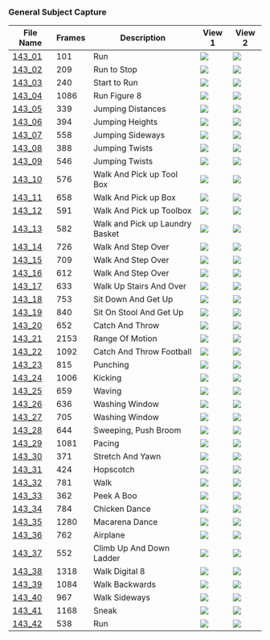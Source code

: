 ### General Subject Capture
|File Name|Frames|Description|View 1|View 2|
|-|-|-|-|-|
|[143_01](https://github.com/Shriinivas/cmubvh/raw/main/Sequence-141-144/143/Data/143_01.zip)|101|Run|<img src="https://github.com/Shriinivas/cmubvhgifs/blob/main/Sequence-141-144/143/143_01_0.gif"/>|<img src="https://github.com/Shriinivas/cmubvhgifs/blob/main/Sequence-141-144/143/143_01_1.gif"/>|
|[143_02](https://github.com/Shriinivas/cmubvh/raw/main/Sequence-141-144/143/Data/143_02.zip)|209|Run to Stop|<img src="https://github.com/Shriinivas/cmubvhgifs/blob/main/Sequence-141-144/143/143_02_0.gif"/>|<img src="https://github.com/Shriinivas/cmubvhgifs/blob/main/Sequence-141-144/143/143_02_1.gif"/>|
|[143_03](https://github.com/Shriinivas/cmubvh/raw/main/Sequence-141-144/143/Data/143_03.zip)|240|Start to Run|<img src="https://github.com/Shriinivas/cmubvhgifs/blob/main/Sequence-141-144/143/143_03_0.gif"/>|<img src="https://github.com/Shriinivas/cmubvhgifs/blob/main/Sequence-141-144/143/143_03_1.gif"/>|
|[143_04](https://github.com/Shriinivas/cmubvh/raw/main/Sequence-141-144/143/Data/143_04.zip)|1086|Run Figure 8|<img src="https://github.com/Shriinivas/cmubvhgifs/blob/main/Sequence-141-144/143/143_04_0.gif"/>|<img src="https://github.com/Shriinivas/cmubvhgifs/blob/main/Sequence-141-144/143/143_04_1.gif"/>|
|[143_05](https://github.com/Shriinivas/cmubvh/raw/main/Sequence-141-144/143/Data/143_05.zip)|339|Jumping Distances|<img src="https://github.com/Shriinivas/cmubvhgifs/blob/main/Sequence-141-144/143/143_05_0.gif"/>|<img src="https://github.com/Shriinivas/cmubvhgifs/blob/main/Sequence-141-144/143/143_05_1.gif"/>|
|[143_06](https://github.com/Shriinivas/cmubvh/raw/main/Sequence-141-144/143/Data/143_06.zip)|394|Jumping Heights|<img src="https://github.com/Shriinivas/cmubvhgifs/blob/main/Sequence-141-144/143/143_06_0.gif"/>|<img src="https://github.com/Shriinivas/cmubvhgifs/blob/main/Sequence-141-144/143/143_06_1.gif"/>|
|[143_07](https://github.com/Shriinivas/cmubvh/raw/main/Sequence-141-144/143/Data/143_07.zip)|558|Jumping Sideways|<img src="https://github.com/Shriinivas/cmubvhgifs/blob/main/Sequence-141-144/143/143_07_0.gif"/>|<img src="https://github.com/Shriinivas/cmubvhgifs/blob/main/Sequence-141-144/143/143_07_1.gif"/>|
|[143_08](https://github.com/Shriinivas/cmubvh/raw/main/Sequence-141-144/143/Data/143_08.zip)|388|Jumping Twists|<img src="https://github.com/Shriinivas/cmubvhgifs/blob/main/Sequence-141-144/143/143_08_0.gif"/>|<img src="https://github.com/Shriinivas/cmubvhgifs/blob/main/Sequence-141-144/143/143_08_1.gif"/>|
|[143_09](https://github.com/Shriinivas/cmubvh/raw/main/Sequence-141-144/143/Data/143_09.zip)|546|Jumping Twists|<img src="https://github.com/Shriinivas/cmubvhgifs/blob/main/Sequence-141-144/143/143_09_0.gif"/>|<img src="https://github.com/Shriinivas/cmubvhgifs/blob/main/Sequence-141-144/143/143_09_1.gif"/>|
|[143_10](https://github.com/Shriinivas/cmubvh/raw/main/Sequence-141-144/143/Data/143_10.zip)|576|Walk And Pick up Tool Box|<img src="https://github.com/Shriinivas/cmubvhgifs/blob/main/Sequence-141-144/143/143_10_0.gif"/>|<img src="https://github.com/Shriinivas/cmubvhgifs/blob/main/Sequence-141-144/143/143_10_1.gif"/>|
|[143_11](https://github.com/Shriinivas/cmubvh/raw/main/Sequence-141-144/143/Data/143_11.zip)|658|Walk And Pick up Box|<img src="https://github.com/Shriinivas/cmubvhgifs/blob/main/Sequence-141-144/143/143_11_0.gif"/>|<img src="https://github.com/Shriinivas/cmubvhgifs/blob/main/Sequence-141-144/143/143_11_1.gif"/>|
|[143_12](https://github.com/Shriinivas/cmubvh/raw/main/Sequence-141-144/143/Data/143_12.zip)|591|Walk And Pick up Toolbox|<img src="https://github.com/Shriinivas/cmubvhgifs/blob/main/Sequence-141-144/143/143_12_0.gif"/>|<img src="https://github.com/Shriinivas/cmubvhgifs/blob/main/Sequence-141-144/143/143_12_1.gif"/>|
|[143_13](https://github.com/Shriinivas/cmubvh/raw/main/Sequence-141-144/143/Data/143_13.zip)|582|Walk and Pick up Laundry Basket|<img src="https://github.com/Shriinivas/cmubvhgifs/blob/main/Sequence-141-144/143/143_13_0.gif"/>|<img src="https://github.com/Shriinivas/cmubvhgifs/blob/main/Sequence-141-144/143/143_13_1.gif"/>|
|[143_14](https://github.com/Shriinivas/cmubvh/raw/main/Sequence-141-144/143/Data/143_14.zip)|726|Walk And Step Over|<img src="https://github.com/Shriinivas/cmubvhgifs/blob/main/Sequence-141-144/143/143_14_0.gif"/>|<img src="https://github.com/Shriinivas/cmubvhgifs/blob/main/Sequence-141-144/143/143_14_1.gif"/>|
|[143_15](https://github.com/Shriinivas/cmubvh/raw/main/Sequence-141-144/143/Data/143_15.zip)|709|Walk And Step Over|<img src="https://github.com/Shriinivas/cmubvhgifs/blob/main/Sequence-141-144/143/143_15_0.gif"/>|<img src="https://github.com/Shriinivas/cmubvhgifs/blob/main/Sequence-141-144/143/143_15_1.gif"/>|
|[143_16](https://github.com/Shriinivas/cmubvh/raw/main/Sequence-141-144/143/Data/143_16.zip)|612|Walk And Step Over|<img src="https://github.com/Shriinivas/cmubvhgifs/blob/main/Sequence-141-144/143/143_16_0.gif"/>|<img src="https://github.com/Shriinivas/cmubvhgifs/blob/main/Sequence-141-144/143/143_16_1.gif"/>|
|[143_17](https://github.com/Shriinivas/cmubvh/raw/main/Sequence-141-144/143/Data/143_17.zip)|633|Walk Up Stairs And Over|<img src="https://github.com/Shriinivas/cmubvhgifs/blob/main/Sequence-141-144/143/143_17_0.gif"/>|<img src="https://github.com/Shriinivas/cmubvhgifs/blob/main/Sequence-141-144/143/143_17_1.gif"/>|
|[143_18](https://github.com/Shriinivas/cmubvh/raw/main/Sequence-141-144/143/Data/143_18.zip)|753|Sit Down And Get Up|<img src="https://github.com/Shriinivas/cmubvhgifs/blob/main/Sequence-141-144/143/143_18_0.gif"/>|<img src="https://github.com/Shriinivas/cmubvhgifs/blob/main/Sequence-141-144/143/143_18_1.gif"/>|
|[143_19](https://github.com/Shriinivas/cmubvh/raw/main/Sequence-141-144/143/Data/143_19.zip)|840|Sit On Stool And Get Up|<img src="https://github.com/Shriinivas/cmubvhgifs/blob/main/Sequence-141-144/143/143_19_0.gif"/>|<img src="https://github.com/Shriinivas/cmubvhgifs/blob/main/Sequence-141-144/143/143_19_1.gif"/>|
|[143_20](https://github.com/Shriinivas/cmubvh/raw/main/Sequence-141-144/143/Data/143_20.zip)|652|Catch And Throw|<img src="https://github.com/Shriinivas/cmubvhgifs/blob/main/Sequence-141-144/143/143_20_0.gif"/>|<img src="https://github.com/Shriinivas/cmubvhgifs/blob/main/Sequence-141-144/143/143_20_1.gif"/>|
|[143_21](https://github.com/Shriinivas/cmubvh/raw/main/Sequence-141-144/143/Data/143_21.zip)|2153|Range Of Motion|<img src="https://github.com/Shriinivas/cmubvhgifs/blob/main/Sequence-141-144/143/143_21_0.gif"/>|<img src="https://github.com/Shriinivas/cmubvhgifs/blob/main/Sequence-141-144/143/143_21_1.gif"/>|
|[143_22](https://github.com/Shriinivas/cmubvh/raw/main/Sequence-141-144/143/Data/143_22.zip)|1092|Catch And Throw Football|<img src="https://github.com/Shriinivas/cmubvhgifs/blob/main/Sequence-141-144/143/143_22_0.gif"/>|<img src="https://github.com/Shriinivas/cmubvhgifs/blob/main/Sequence-141-144/143/143_22_1.gif"/>|
|[143_23](https://github.com/Shriinivas/cmubvh/raw/main/Sequence-141-144/143/Data/143_23.zip)|815|Punching|<img src="https://github.com/Shriinivas/cmubvhgifs/blob/main/Sequence-141-144/143/143_23_0.gif"/>|<img src="https://github.com/Shriinivas/cmubvhgifs/blob/main/Sequence-141-144/143/143_23_1.gif"/>|
|[143_24](https://github.com/Shriinivas/cmubvh/raw/main/Sequence-141-144/143/Data/143_24.zip)|1006|Kicking|<img src="https://github.com/Shriinivas/cmubvhgifs/blob/main/Sequence-141-144/143/143_24_0.gif"/>|<img src="https://github.com/Shriinivas/cmubvhgifs/blob/main/Sequence-141-144/143/143_24_1.gif"/>|
|[143_25](https://github.com/Shriinivas/cmubvh/raw/main/Sequence-141-144/143/Data/143_25.zip)|659|Waving|<img src="https://github.com/Shriinivas/cmubvhgifs/blob/main/Sequence-141-144/143/143_25_0.gif"/>|<img src="https://github.com/Shriinivas/cmubvhgifs/blob/main/Sequence-141-144/143/143_25_1.gif"/>|
|[143_26](https://github.com/Shriinivas/cmubvh/raw/main/Sequence-141-144/143/Data/143_26.zip)|636|Washing Window|<img src="https://github.com/Shriinivas/cmubvhgifs/blob/main/Sequence-141-144/143/143_26_0.gif"/>|<img src="https://github.com/Shriinivas/cmubvhgifs/blob/main/Sequence-141-144/143/143_26_1.gif"/>|
|[143_27](https://github.com/Shriinivas/cmubvh/raw/main/Sequence-141-144/143/Data/143_27.zip)|705|Washing Window|<img src="https://github.com/Shriinivas/cmubvhgifs/blob/main/Sequence-141-144/143/143_27_0.gif"/>|<img src="https://github.com/Shriinivas/cmubvhgifs/blob/main/Sequence-141-144/143/143_27_1.gif"/>|
|[143_28](https://github.com/Shriinivas/cmubvh/raw/main/Sequence-141-144/143/Data/143_28.zip)|644|Sweeping, Push Broom|<img src="https://github.com/Shriinivas/cmubvhgifs/blob/main/Sequence-141-144/143/143_28_0.gif"/>|<img src="https://github.com/Shriinivas/cmubvhgifs/blob/main/Sequence-141-144/143/143_28_1.gif"/>|
|[143_29](https://github.com/Shriinivas/cmubvh/raw/main/Sequence-141-144/143/Data/143_29.zip)|1081|Pacing|<img src="https://github.com/Shriinivas/cmubvhgifs/blob/main/Sequence-141-144/143/143_29_0.gif"/>|<img src="https://github.com/Shriinivas/cmubvhgifs/blob/main/Sequence-141-144/143/143_29_1.gif"/>|
|[143_30](https://github.com/Shriinivas/cmubvh/raw/main/Sequence-141-144/143/Data/143_30.zip)|371|Stretch And Yawn|<img src="https://github.com/Shriinivas/cmubvhgifs/blob/main/Sequence-141-144/143/143_30_0.gif"/>|<img src="https://github.com/Shriinivas/cmubvhgifs/blob/main/Sequence-141-144/143/143_30_1.gif"/>|
|[143_31](https://github.com/Shriinivas/cmubvh/raw/main/Sequence-141-144/143/Data/143_31.zip)|424|Hopscotch|<img src="https://github.com/Shriinivas/cmubvhgifs/blob/main/Sequence-141-144/143/143_31_0.gif"/>|<img src="https://github.com/Shriinivas/cmubvhgifs/blob/main/Sequence-141-144/143/143_31_1.gif"/>|
|[143_32](https://github.com/Shriinivas/cmubvh/raw/main/Sequence-141-144/143/Data/143_32.zip)|781|Walk|<img src="https://github.com/Shriinivas/cmubvhgifs/blob/main/Sequence-141-144/143/143_32_0.gif"/>|<img src="https://github.com/Shriinivas/cmubvhgifs/blob/main/Sequence-141-144/143/143_32_1.gif"/>|
|[143_33](https://github.com/Shriinivas/cmubvh/raw/main/Sequence-141-144/143/Data/143_33.zip)|362|Peek A Boo|<img src="https://github.com/Shriinivas/cmubvhgifs/blob/main/Sequence-141-144/143/143_33_0.gif"/>|<img src="https://github.com/Shriinivas/cmubvhgifs/blob/main/Sequence-141-144/143/143_33_1.gif"/>|
|[143_34](https://github.com/Shriinivas/cmubvh/raw/main/Sequence-141-144/143/Data/143_34.zip)|784|Chicken Dance|<img src="https://github.com/Shriinivas/cmubvhgifs/blob/main/Sequence-141-144/143/143_34_0.gif"/>|<img src="https://github.com/Shriinivas/cmubvhgifs/blob/main/Sequence-141-144/143/143_34_1.gif"/>|
|[143_35](https://github.com/Shriinivas/cmubvh/raw/main/Sequence-141-144/143/Data/143_35.zip)|1280|Macarena Dance|<img src="https://github.com/Shriinivas/cmubvhgifs/blob/main/Sequence-141-144/143/143_35_0.gif"/>|<img src="https://github.com/Shriinivas/cmubvhgifs/blob/main/Sequence-141-144/143/143_35_1.gif"/>|
|[143_36](https://github.com/Shriinivas/cmubvh/raw/main/Sequence-141-144/143/Data/143_36.zip)|762|Airplane|<img src="https://github.com/Shriinivas/cmubvhgifs/blob/main/Sequence-141-144/143/143_36_0.gif"/>|<img src="https://github.com/Shriinivas/cmubvhgifs/blob/main/Sequence-141-144/143/143_36_1.gif"/>|
|[143_37](https://github.com/Shriinivas/cmubvh/raw/main/Sequence-141-144/143/Data/143_37.zip)|552|Climb Up And Down Ladder|<img src="https://github.com/Shriinivas/cmubvhgifs/blob/main/Sequence-141-144/143/143_37_0.gif"/>|<img src="https://github.com/Shriinivas/cmubvhgifs/blob/main/Sequence-141-144/143/143_37_1.gif"/>|
|[143_38](https://github.com/Shriinivas/cmubvh/raw/main/Sequence-141-144/143/Data/143_38.zip)|1318|Walk Digital 8|<img src="https://github.com/Shriinivas/cmubvhgifs/blob/main/Sequence-141-144/143/143_38_0.gif"/>|<img src="https://github.com/Shriinivas/cmubvhgifs/blob/main/Sequence-141-144/143/143_38_1.gif"/>|
|[143_39](https://github.com/Shriinivas/cmubvh/raw/main/Sequence-141-144/143/Data/143_39.zip)|1084|Walk Backwards|<img src="https://github.com/Shriinivas/cmubvhgifs/blob/main/Sequence-141-144/143/143_39_0.gif"/>|<img src="https://github.com/Shriinivas/cmubvhgifs/blob/main/Sequence-141-144/143/143_39_1.gif"/>|
|[143_40](https://github.com/Shriinivas/cmubvh/raw/main/Sequence-141-144/143/Data/143_40.zip)|967|Walk Sideways|<img src="https://github.com/Shriinivas/cmubvhgifs/blob/main/Sequence-141-144/143/143_40_0.gif"/>|<img src="https://github.com/Shriinivas/cmubvhgifs/blob/main/Sequence-141-144/143/143_40_1.gif"/>|
|[143_41](https://github.com/Shriinivas/cmubvh/raw/main/Sequence-141-144/143/Data/143_41.zip)|1168|Sneak|<img src="https://github.com/Shriinivas/cmubvhgifs/blob/main/Sequence-141-144/143/143_41_0.gif"/>|<img src="https://github.com/Shriinivas/cmubvhgifs/blob/main/Sequence-141-144/143/143_41_1.gif"/>|
|[143_42](https://github.com/Shriinivas/cmubvh/raw/main/Sequence-141-144/143/Data/143_42.zip)|538|Run|<img src="https://github.com/Shriinivas/cmubvhgifs/blob/main/Sequence-141-144/143/143_42_0.gif"/>|<img src="https://github.com/Shriinivas/cmubvhgifs/blob/main/Sequence-141-144/143/143_42_1.gif"/>|
